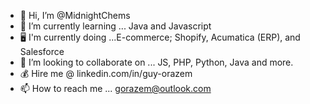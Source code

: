 - 👋 Hi, I’m @MidnightChems
- 🌱 I’m currently learning ... Java and Javascript
-  :desktop_computer: I'm currently doing ...E-commerce; Shopify, Acumatica (ERP), and Salesforce
- 💞️ I’m looking to collaborate on ... JS, PHP, Python, Java and more.
- :moneybag: Hire me @ linkedin.com/in/guy-orazem
- 📫 How to reach me ... gorazem@outlook.com

<!---
MidnightChems/MidnightChems is a ✨ special ✨ repository because its `README.md` (this file) appears on your GitHub profile.
You can click the Preview link to take a look at your changes.
--->
